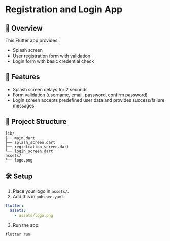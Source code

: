 
# Registration and Login App

## 📱 Overview
This Flutter app provides:
- Splash screen
- User registration form with validation
- Login form with basic credential check

## 🚀 Features
- Splash screen delays for 2 seconds
- Form validation (username, email, password, confirm password)
- Login screen accepts predefined user data and provides success/failure messages

## 📂 Project Structure
```
lib/
├── main.dart
├── splash_screen.dart
├── registration_screen.dart
└── login_screen.dart
assets/
└── logo.png
```

## 🛠️ Setup
1. Place your logo in `assets/`.
2. Add this in `pubspec.yaml`:
```yaml
flutter:
  assets:
    - assets/logo.png
```
3. Run the app:
```bash
flutter run
```
